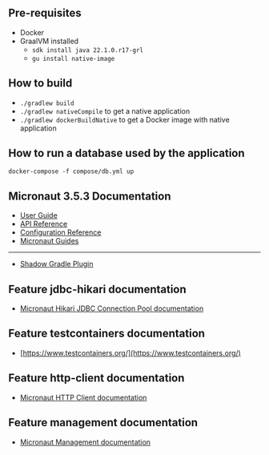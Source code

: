 ## Pre-requisites
- Docker
- GraalVM installed
    - `sdk install java 22.1.0.r17-grl`
    - `gu install native-image`

## How to build
- `./gradlew build`
- `./gradlew nativeCompile` to get a native application
- `./gradlew dockerBuildNative` to get a Docker image with native application

## How to run a database used by the application

`docker-compose -f compose/db.yml up`

## Micronaut 3.5.3 Documentation

- [User Guide](https://docs.micronaut.io/3.5.3/guide/index.html)
- [API Reference](https://docs.micronaut.io/3.5.3/api/index.html)
- [Configuration Reference](https://docs.micronaut.io/3.5.3/guide/configurationreference.html)
- [Micronaut Guides](https://guides.micronaut.io/index.html)
---

- [Shadow Gradle Plugin](https://plugins.gradle.org/plugin/com.github.johnrengelman.shadow)
## Feature jdbc-hikari documentation

- [Micronaut Hikari JDBC Connection Pool documentation](https://micronaut-projects.github.io/micronaut-sql/latest/guide/index.html#jdbc)


## Feature testcontainers documentation

- [https://www.testcontainers.org/](https://www.testcontainers.org/)


## Feature http-client documentation

- [Micronaut HTTP Client documentation](https://docs.micronaut.io/latest/guide/index.html#httpClient)


## Feature management documentation

- [Micronaut Management documentation](https://docs.micronaut.io/latest/guide/index.html#management)


